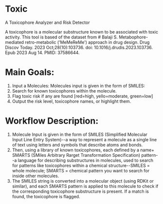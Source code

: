 # Toxic
A Toxicophore Analyzer and Risk Detector 

A toxicophore is a molecular substructure known to be associated with toxic activity. This tool is based of the dataset from # Balaji S. Metabophore-mediated retro-metabolic ('MeMeReMe') approach in drug design. Drug Discov Today. 2023 Oct;28(10):103736. doi: 10.1016/j.drudis.2023.103736. Epub 2023 Aug 14. PMID: 37586644.

# Main Goals: 
1. Input a Molecules: Molecules input is given in the form of SMILES:
2. Search for known toxicophores within the molecule.
3. Flag toxic risk if any are found [red=high, yello=moderate, green=low]
4. Output the risk level, toxicophore names, or highlight them.

# Workflow Description: 

1. Molecule Input is given in the form of SMILES (Simplified Molecular Input Line Entry System)--a way to represent a molecule as a single line of text using letters and symbols that describe atoms and bonds.
2. Then, using a library of known toxicophores, each defined by a name+ SMARTS (SMiles Arbitrary Rarget Transformation Specification) pattern--a language for describing substructures in molecules, used to search for patterns like toxicophores within a chemical structure--SMILES = whole molecule;  SMARTS = chemical pattern you want to search for inside other molecules.
3. The SMILES string is converted into a molecular object (using RDKit or similar), and each SMARTS pattern is applied to this molecule to check if the corresponding toxicophore substructure is present. If a match is found, the toxicophore is flagged.

